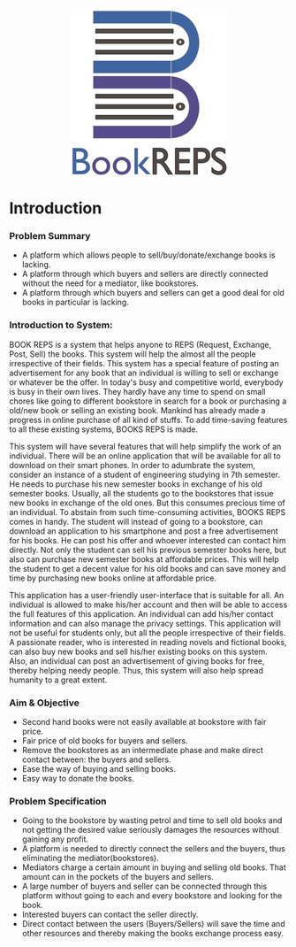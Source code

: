 <p align="center">
  <img src="BookREPS.jpg">
</p>

# Introduction

### Problem Summary
- A platform which allows people to sell/buy/donate/exchange books is lacking.
- A platform through which buyers and sellers are directly connected without the need for a mediator,
like bookstores.
- A platform through which buyers and sellers can get a good deal for old books in particular is lacking.

### Introduction to System:
BOOK REPS is a system that helps anyone to REPS (Request, Exchange, Post, Sell) the books. This system will help the almost all the people irrespective of their fields. This system has a special feature of posting an advertisement for any book that an individual is willing to sell or exchange or whatever be the offer. In today's busy and competitive world, everybody is busy in their own lives. They hardly have any time to spend on small chores like going to different bookstore in search for a book or purchasing a old/new book or selling an existing book. Mankind has already made a progress in online purchase of all kind of stuffs. To add time-saving features to all these existing systems, BOOKS REPS is made.

This system will have several features that will help simplify the work of an individual. There will be an online application that will be available for all to download on their smart phones. In order to adumbrate the system, consider an instance of a student of engineering studying in 7th semester. He needs to purchase his new semester books in exchange of his old semester books. Usually, all the students go to the bookstores that issue new books in exchange of the old ones. But this consumes precious time of an individual. To abstain from such time-consuming activities, BOOKS REPS comes in handy. The student will instead of going to a bookstore, can download an application to his smartphone and post a free advertisement for his books. He can post his offer and whoever interested can contact him directly. Not only the student can sell his previous semester books here, but also can purchase new semester books at affordable prices. This will help the student to get a decent value for his old books and can save money and time by purchasing new books online at affordable price.

This application has a user-friendly user-interface that is suitable for all. An individual is allowed to make his/her account and then will be able to access the full features of this application. An individual can add his/her contact information and can also manage the privacy settings. This application will not be useful for students only, but all the people irrespective of their fields. A passionate reader, who is interested in reading novels and fictional books, can also buy new books and sell his/her existing books on this system. Also, an individual can post an advertisement of giving books for free, thereby helping needy people. Thus, this system will also help spread humanity to a great extent.

### Aim & Objective
- Second hand books were not easily available at bookstore with fair price.
- Fair price of old books for buyers and sellers.
- Remove the bookstores as an intermediate phase and make direct contact between: the buyers and sellers.
- Ease the way of buying and selling books.
- Easy way to donate the books.

### Problem Specification
- Going to the bookstore by wasting petrol and time to sell old books and not getting the desired value seriously damages the resources without gaining any profit.
- A platform is needed to directly connect the sellers and the buyers, thus eliminating the mediator(bookstores).
- Mediators charge a certain amount in buying and selling old books. That amount can in the pockets of the buyers and sellers.
- A large number of buyers and seller can be connected through this platform without going to each and every bookstore and looking for the book.
- Interested buyers can contact the seller directly.
- Direct contact between the users (Buyers/Sellers) will save the time and other resources and thereby
making the books exchange process easy.